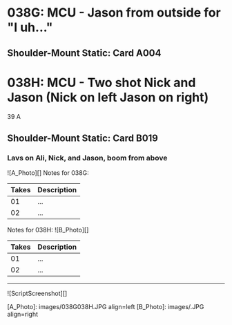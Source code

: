 # 038G: MCU - Jason from outside for "I uh..."
## Shoulder-Mount Static: Card A004

# 038H: MCU - Two shot Nick and Jason (Nick on left Jason on right)
39 A
## Shoulder-Mount Static: Card B019

### Lavs on Ali, Nick, and Jason, boom from above

![A_Photo][]
Notes for 038G: 

| Takes | Description |
|:---|:----|
| 01 | ... |
| 02 | ... |

Notes for 038H: 
![B_Photo][]

| Takes | Description |
|:---|:----|
| 01 | ... |
| 02 | ... |

----

![ScriptScreenshot][]


[A_Photo]:  images/038G038H.JPG align=left
[B_Photo]:  images/.JPG align=right
